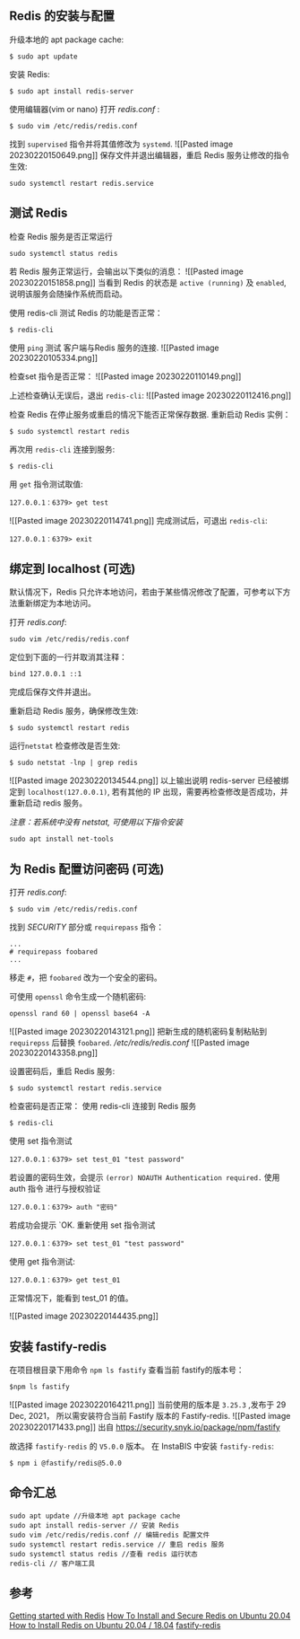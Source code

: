 ## Redis 的安装与配置
升级本地的 apt package cache:
```
$ sudo apt update
```
安装 Redis:
```
$ sudo apt install redis-server
```

使用编辑器(vim or nano) 打开 *redis.conf* :
```
$ sudo vim /etc/redis/redis.conf
```
找到 `supervised` 指令并将其值修改为 `systemd`.
![[Pasted image 20230220150649.png]]
保存文件并退出编辑器，重启 Redis 服务让修改的指令生效:
```
sudo systemctl restart redis.service
```

## 测试 Redis
检查 Redis 服务是否正常运行
```
sudo systemctl status redis
```
若 Redis 服务正常运行，会输出以下类似的消息：
![[Pasted image 20230220151858.png]]
当看到 Redis 的状态是 `active (running)` 及 `enabled`, 说明该服务会随操作系统而启动。

使用 redis-cli 测试 Redis 的功能是否正常：
```
$ redis-cli
```


使用 `ping` 测试 客户端与Redis 服务的连接.
![[Pasted image 20230220105334.png]]

检查set 指令是否正常：
![[Pasted image 20230220110149.png]]

上述检查确认无误后，退出 `redis-cli`:
![[Pasted image 20230220112416.png]]

检查 Redis 在停止服务或重启的情况下能否正常保存数据.
重新启动 Redis 实例：
```
$ sudo systemctl restart redis
```
再次用 `redis-cli` 连接到服务:
```
$ redis-cli
```
用 `get` 指令测试取值:
```
127.0.0.1：6379> get test
```
![[Pasted image 20230220114741.png]]
完成测试后，可退出 `redis-cli`:
```
127.0.0.1：6379> exit
```


## 绑定到 localhost (可选)
默认情况下，Redis 只允许本地访问，若由于某些情况修改了配置，可参考以下方法重新绑定为本地访问。

打开 *redis.conf*:
```
sudo vim /etc/redis/redis.conf
```

定位到下面的一行并取消其注释：
```
bind 127.0.0.1 ::1
```
完成后保存文件并退出。

重新启动 Redis 服务，确保修改生效:
```
$ sudo systemctl restart redis
```

运行`netstat` 检查修改是否生效:
```
$ sudo netstat -lnp | grep redis
```
![[Pasted image 20230220134544.png]]
以上输出说明 redis-server 已经被绑定到 `localhost(127.0.0.1)`, 若有其他的 IP 出现，需要再检查修改是否成功，并重新启动 redis 服务。

*注意：若系统中没有  netstat, 可使用以下指令安装*
```
sudo apt install net-tools
```


## 为 Redis 配置访问密码 (可选)
打开 *redis.conf*:
```
$ sudo vim /etc/redis/redis.conf
```

找到 *SECURITY* 部分或 `requirepass` 指令：
```
...
# requirepass foobared
...
```
移走 `#`，把 `foobared` 改为一个安全的密码。

可使用 `openssl` 命令生成一个随机密码:
```
openssl rand 60 | openssl base64 -A
```
![[Pasted image 20230220143121.png]]
把新生成的随机密码复制粘贴到 `requirepss` 后替换 `foobared`.
*/etc/redis/redis.conf*
![[Pasted image 20230220143358.png]]

设置密码后，重启 Redis 服务:
```
$ sudo systemctl restart redis.service
```

检查密码是否正常：
使用 redis-cli 连接到 Redis 服务
```
$ redis-cli
```
使用 set 指令测试
```
127.0.0.1：6379> set test_01 "test password"
```
若设置的密码生效，会提示 `(error) NOAUTH Authentication required.`
使用 auth 指令 进行与授权验证
```
127.0.0.1：6379> auth "密码"
```
若成功会提示 `OK.
重新使用 set 指令测试
```
127.0.0.1：6379> set test_01 "test password"
```
使用 get 指令测试:
```
127.0.0.1：6379> get test_01 
```
正常情况下，能看到 test_01 的值。

![[Pasted image 20230220144435.png]]

## 安装 fastify-redis
在项目根目录下用命令 `npm ls fastify` 查看当前 fastify的版本号：
```
$npm ls fastify
```

![[Pasted image 20230220164211.png]]
当前使用的版本是 `3.25.3` ,发布于 29 Dec, 2021， 所以需安装符合当前 Fastify 版本的 Fastify-redis.
![[Pasted image 20230220171433.png]]
出自 https://security.snyk.io/package/npm/fastify

故选择 `fastify-redis` 的 `V5.0.0` 版本。
在 InstaBIS 中安装 `fastify-redis`:
```
$ npm i @fastify/redis@5.0.0
```


## 命令汇总
```
sudo apt update //升级本地 apt package cache
sudo apt install redis-server // 安装 Redis
sudo vim /etc/redis/redis.conf // 编辑redis 配置文件
sudo systemctl restart redis.service // 重启 redis 服务
sudo systemctl status redis //查看 redis 运行状态
redis-cli // 客户端工具
```

## 参考
[Getting started with Redis](https://redis.io/docs/getting-started/)
[How To Install and Secure Redis on Ubuntu 20.04](https://www.digitalocean.com/community/tutorials/how-to-install-and-secure-redis-on-ubuntu-20-04)
[How to Install Redis on Ubuntu 20.04 / 18.04](https://phoenixnap.com/kb/install-redis-on-ubuntu-20-04)
[fastify-redis](https://github.com/fastify/fastify-redis)